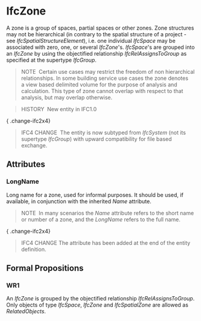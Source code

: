 # IfcZone

A zone is a group of spaces, partial spaces or other zones. Zone structures may not be hierarchical (in contrary to the spatial structure of a project - see _IfcSpatialStructureElement_), i.e. one individual _IfcSpace_ may be associated with zero, one, or several _IfcZone_'s. _IfcSpace_'s are grouped into an _IfcZone_ by using the objectified relationship _IfcRelAssignsToGroup_ as specified at the supertype _IfcGroup_.

> NOTE&nbsp; Certain use cases may restrict the freedom of non hierarchical relationships. In some building service use cases the zone denotes a view based delimited volume for the purpose of analysis and calculation. This type of zone cannot overlap with respect to that analysis, but may overlap otherwise.

> HISTORY&nbsp; New entity in IFC1.0

{ .change-ifc2x4}
> IFC4 CHANGE&nbsp; The entity is now subtyped from _IfcSystem_ (not its supertype _IfcGroup_) with upward compatibility for file based exchange.

## Attributes

### LongName
Long name for a zone, used for informal purposes. It should be used, if available, in conjunction with the inherited _Name_ attribute.
> NOTE&nbsp; In many scenarios the _Name_ attribute refers to the short name or number of a zone, and the _LongName_ refers to the full name.

  
{ .change-ifc2x4}
> IFC4 CHANGE The attribute has been added at the end of the entity definition.

## Formal Propositions

### WR1
An _IfcZone_ is grouped by the objectified relationship _IfcRelAssignsToGroup_. Only objects of type _IfcSpace_, _IfcZone_ and _IfcSpatialZone_ are allowed as _RelatedObjects_.
